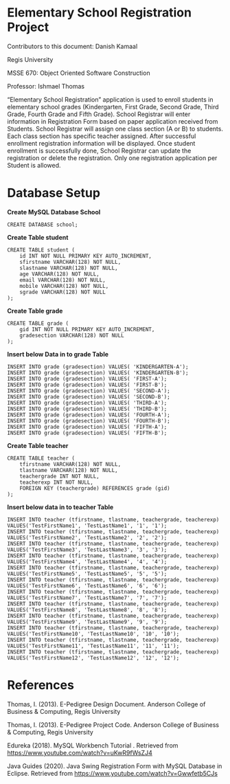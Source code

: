 
# Elementary School Registration Project

Contributors to this document: Danish Kamaal

Regis University

MSSE 670: Object Oriented Software Construction

Professor: Ishmael Thomas

“Elementary School Registration” application is used to enroll students in elementary school grades (Kindergarten, First Grade, Second Grade, Third Grade, Fourth Grade and Fifth Grade). School Registrar will enter information in Registration Form based on paper application received from Students. School Registrar will assign one class section (A or B) to students. Each class section has specific teacher assigned. After successful enrollment registration information will be displayed. Once student enrollment is successfully done, School Registrar can update the registration or delete the registration. Only one registration application per Student is allowed.

# Database Setup

**Create MySQL Database School**

```
CREATE DATABASE school;

```

**Create Table student**
 
```
CREATE TABLE student (
    id INT NOT NULL PRIMARY KEY AUTO_INCREMENT,
    sfirstname VARCHAR(128) NOT NULL,
    slastname VARCHAR(128) NOT NULL,
    age VARCHAR(128) NOT NULL,
    email VARCHAR(128) NOT NULL,
    mobile VARCHAR(128) NOT NULL,
    sgrade VARCHAR(128) NOT NULL
);

```

**Create Table grade**

```
CREATE TABLE grade (
    gid INT NOT NULL PRIMARY KEY AUTO_INCREMENT,
    gradesection VARCHAR(128) NOT NULL
);
```

**Insert below Data in to grade Table**

```
INSERT INTO grade (gradesection) VALUES( 'KINDERGARTEN-A');
INSERT INTO grade (gradesection) VALUES( 'KINDERGARTEN-B');
INSERT INTO grade (gradesection) VALUES( 'FIRST-A');
INSERT INTO grade (gradesection) VALUES( 'FIRST-B');
INSERT INTO grade (gradesection) VALUES( 'SECOND-A');
INSERT INTO grade (gradesection) VALUES( 'SECOND-B');
INSERT INTO grade (gradesection) VALUES( 'THIRD-A');
INSERT INTO grade (gradesection) VALUES( 'THIRD-B');
INSERT INTO grade (gradesection) VALUES( 'FOURTH-A');
INSERT INTO grade (gradesection) VALUES( 'FOURTH-B');
INSERT INTO grade (gradesection) VALUES( 'FIFTH-A');
INSERT INTO grade (gradesection) VALUES( 'FIFTH-B');
```

**Create Table teacher**

```
CREATE TABLE teacher (
    tfirstname VARCHAR(128) NOT NULL,
    tlastname VARCHAR(128) NOT NULL,
    teachergrade INT NOT NULL,
    teacherexp INT NOT NULL,
    FOREIGN KEY (teachergrade) REFERENCES grade (gid)
);
```

**Insert below data in to teacher Table**

```
INSERT INTO teacher (tfirstname, tlastname, teachergrade, teacherexp) VALUES('TestFirstName1', 'TestLastName1', '1', '1');
INSERT INTO teacher (tfirstname, tlastname, teachergrade, teacherexp) VALUES('TestFirstName2', 'TestLastName2', '2', '2');
INSERT INTO teacher (tfirstname, tlastname, teachergrade, teacherexp) VALUES('TestFirstName3', 'TestLastName3', '3', '3');
INSERT INTO teacher (tfirstname, tlastname, teachergrade, teacherexp) VALUES('TestFirstName4', 'TestLastName4', '4', '4');
INSERT INTO teacher (tfirstname, tlastname, teachergrade, teacherexp) VALUES('TestFirstName5', 'TestLastName5', '5', '5');
INSERT INTO teacher (tfirstname, tlastname, teachergrade, teacherexp) VALUES('TestFirstName6', 'TestLastName6', '6', '6');
INSERT INTO teacher (tfirstname, tlastname, teachergrade, teacherexp) VALUES('TestFirstName7', 'TestLastName7', '7', '7');
INSERT INTO teacher (tfirstname, tlastname, teachergrade, teacherexp) VALUES('TestFirstName8', 'TestLastName8', '8', '8');
INSERT INTO teacher (tfirstname, tlastname, teachergrade, teacherexp) VALUES('TestFirstName9', 'TestLastName9', '9', '9');
INSERT INTO teacher (tfirstname, tlastname, teachergrade, teacherexp) VALUES('TestFirstName10', 'TestLastName10', '10', '10');
INSERT INTO teacher (tfirstname, tlastname, teachergrade, teacherexp) VALUES('TestFirstName11', 'TestLastName11', '11', '11');
INSERT INTO teacher (tfirstname, tlastname, teachergrade, teacherexp) VALUES('TestFirstName12', 'TestLastName12', '12', '12');
```




# References

Thomas, I. (2013). E-Pedigree Design Document. Anderson College of Business & Computing, Regis University

Thomas, I. (2013). E-Pedigree Project Code. Anderson College of Business & Computing, Regis University

Edureka (2018). MySQL Workbench Tutorial . Retrieved from https://www.youtube.com/watch?v=uKwR9fWsZJ4

Java Guides (2020). Java Swing Registration Form with MySQL Database in Eclipse. Retrieved from https://www.youtube.com/watch?v=Gwwfetb5CJs
